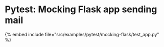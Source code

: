 # Pytest: Mocking Flask app sending mail

{% embed include file="src/examples/pytest/mocking-flask/test_app.py" %}
